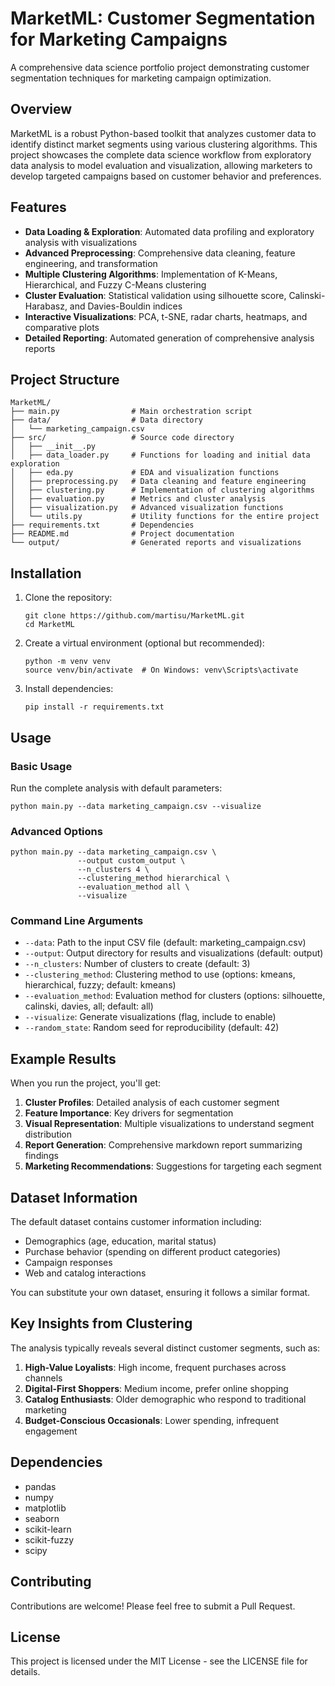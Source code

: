 # MarketML: Customer Segmentation for Marketing Campaigns

A comprehensive data science portfolio project demonstrating customer segmentation techniques for marketing campaign optimization.

## Overview

MarketML is a robust Python-based toolkit that analyzes customer data to identify distinct market segments using various clustering algorithms. This project showcases the complete data science workflow from exploratory data analysis to model evaluation and visualization, allowing marketers to develop targeted campaigns based on customer behavior and preferences.

## Features

- **Data Loading & Exploration**: Automated data profiling and exploratory analysis with visualizations
- **Advanced Preprocessing**: Comprehensive data cleaning, feature engineering, and transformation
- **Multiple Clustering Algorithms**: Implementation of K-Means, Hierarchical, and Fuzzy C-Means clustering
- **Cluster Evaluation**: Statistical validation using silhouette score, Calinski-Harabasz, and Davies-Bouldin indices
- **Interactive Visualizations**: PCA, t-SNE, radar charts, heatmaps, and comparative plots
- **Detailed Reporting**: Automated generation of comprehensive analysis reports

## Project Structure

```
MarketML/
├── main.py                # Main orchestration script
├── data/                  # Data directory
│   └── marketing_campaign.csv
├── src/                   # Source code directory
│   ├── __init__.py
│   ├── data_loader.py     # Functions for loading and initial data exploration
│   ├── eda.py             # EDA and visualization functions
│   ├── preprocessing.py   # Data cleaning and feature engineering
│   ├── clustering.py      # Implementation of clustering algorithms
│   ├── evaluation.py      # Metrics and cluster analysis
│   ├── visualization.py   # Advanced visualization functions
│   └── utils.py           # Utility functions for the entire project
├── requirements.txt       # Dependencies
├── README.md              # Project documentation
└── output/                # Generated reports and visualizations
```

## Installation

1. Clone the repository:
   ```
   git clone https://github.com/martisu/MarketML.git
   cd MarketML
   ```

2. Create a virtual environment (optional but recommended):
   ```
   python -m venv venv
   source venv/bin/activate  # On Windows: venv\Scripts\activate
   ```

3. Install dependencies:
   ```
   pip install -r requirements.txt
   ```

## Usage

### Basic Usage

Run the complete analysis with default parameters:

```
python main.py --data marketing_campaign.csv --visualize
```

### Advanced Options

```
python main.py --data marketing_campaign.csv \
               --output custom_output \
               --n_clusters 4 \
               --clustering_method hierarchical \
               --evaluation_method all \
               --visualize
```

### Command Line Arguments

- `--data`: Path to the input CSV file (default: marketing_campaign.csv)
- `--output`: Output directory for results and visualizations (default: output)
- `--n_clusters`: Number of clusters to create (default: 3)
- `--clustering_method`: Clustering method to use (options: kmeans, hierarchical, fuzzy; default: kmeans)
- `--evaluation_method`: Evaluation method for clusters (options: silhouette, calinski, davies, all; default: all)
- `--visualize`: Generate visualizations (flag, include to enable)
- `--random_state`: Random seed for reproducibility (default: 42)

## Example Results

When you run the project, you'll get:

1. **Cluster Profiles**: Detailed analysis of each customer segment
2. **Feature Importance**: Key drivers for segmentation
3. **Visual Representation**: Multiple visualizations to understand segment distribution
4. **Report Generation**: Comprehensive markdown report summarizing findings
5. **Marketing Recommendations**: Suggestions for targeting each segment

## Dataset Information

The default dataset contains customer information including:

- Demographics (age, education, marital status)
- Purchase behavior (spending on different product categories)
- Campaign responses
- Web and catalog interactions

You can substitute your own dataset, ensuring it follows a similar format.

## Key Insights from Clustering

The analysis typically reveals several distinct customer segments, such as:

1. **High-Value Loyalists**: High income, frequent purchases across channels
2. **Digital-First Shoppers**: Medium income, prefer online shopping
3. **Catalog Enthusiasts**: Older demographic who respond to traditional marketing
4. **Budget-Conscious Occasionals**: Lower spending, infrequent engagement

## Dependencies

- pandas
- numpy
- matplotlib
- seaborn
- scikit-learn
- scikit-fuzzy
- scipy

## Contributing

Contributions are welcome! Please feel free to submit a Pull Request.

## License

This project is licensed under the MIT License - see the LICENSE file for details.